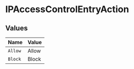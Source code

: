 # IPAccessControlEntryAction


## Values

| Name    | Value   |
| ------- | ------- |
| `Allow` | Allow   |
| `Block` | Block   |